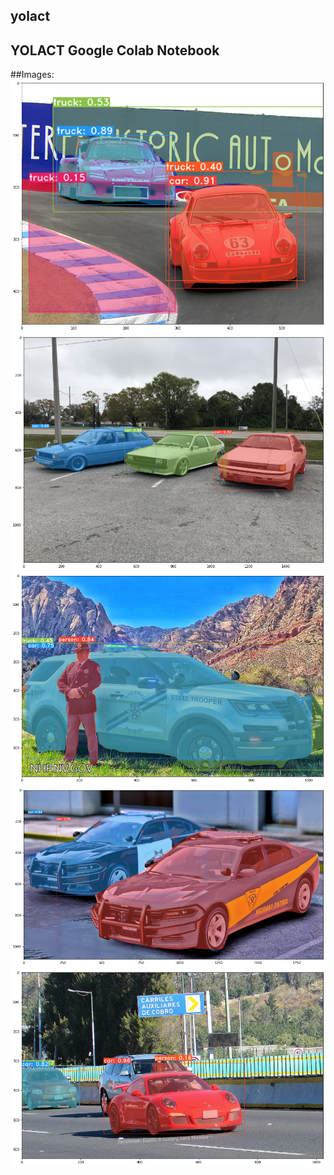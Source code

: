 ## yolact
YOLACT Google Colab Notebook
---------------------------------------

##Images:
![1](https://github.com/adiboy17/yolact/blob/master/download%20(1).png
)
![2](https://github.com/adiboy17/yolact/blob/master/download%20(2).png)
![3](https://github.com/adiboy17/yolact/blob/master/download%20(3).png)
![4](https://github.com/adiboy17/yolact/blob/master/download%20(4).png)
![5](https://github.com/adiboy17/yolact/blob/master/download.png)
